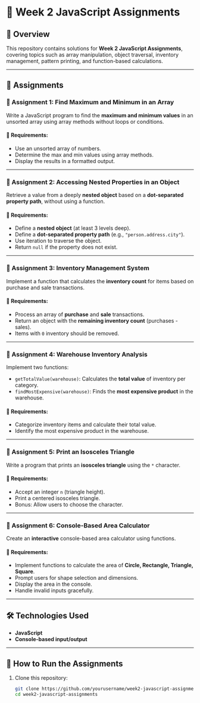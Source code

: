 # 📌 Week 2 JavaScript Assignments

## 🔹 Overview
This repository contains solutions for **Week 2 JavaScript Assignments**, covering topics such as array manipulation, object traversal, inventory management, pattern printing, and function-based calculations.

---

## 📂 Assignments

### 📝 Assignment 1: Find Maximum and Minimum in an Array  
Write a JavaScript program to find the **maximum and minimum values** in an unsorted array using array methods without loops or conditions.  

#### 📌 Requirements:
- Use an unsorted array of numbers.
- Determine the max and min values using array methods.
- Display the results in a formatted output.

---

### 📝 Assignment 2: Accessing Nested Properties in an Object  
Retrieve a value from a deeply **nested object** based on a **dot-separated property path**, without using a function.

#### 📌 Requirements:
- Define a **nested object** (at least 3 levels deep).
- Define a **dot-separated property path** (e.g., `"person.address.city"`).
- Use iteration to traverse the object.
- Return `null` if the property does not exist.

---

### 📝 Assignment 3: Inventory Management System  
Implement a function that calculates the **inventory count** for items based on purchase and sale transactions.

#### 📌 Requirements:
- Process an array of **purchase** and **sale** transactions.
- Return an object with the **remaining inventory count** (purchases - sales).
- Items with `0` inventory should be removed.

---

### 📝 Assignment 4: Warehouse Inventory Analysis  
Implement two functions:

- `getTotalValue(warehouse)`: Calculates the **total value** of inventory per category.
- `findMostExpensive(warehouse)`: Finds the **most expensive product** in the warehouse.

#### 📌 Requirements:
- Categorize inventory items and calculate their total value.
- Identify the most expensive product in the warehouse.

---

### 📝 Assignment 5: Print an Isosceles Triangle  
Write a program that prints an **isosceles triangle** using the `*` character.

#### 📌 Requirements:
- Accept an integer `n` (triangle height).
- Print a centered isosceles triangle.
- Bonus: Allow users to choose the character.

---

### 📝 Assignment 6: Console-Based Area Calculator  
Create an **interactive** console-based area calculator using functions.

#### 📌 Requirements:
- Implement functions to calculate the area of **Circle, Rectangle, Triangle, Square**.
- Prompt users for shape selection and dimensions.
- Display the area in the console.
- Handle invalid inputs gracefully.

---

## 🛠 Technologies Used  
- **JavaScript**  
- **Console-based input/output**  

---

## 📌 How to Run the Assignments  
1. Clone this repository:  
   ```bash
   git clone https://github.com/yourusername/week2-javascript-assignments.git
   cd week2-javascript-assignments
